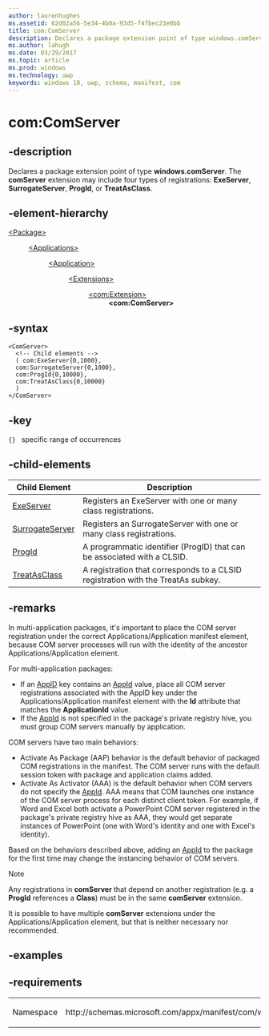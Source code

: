```yaml
---
author: laurenhughes
ms.assetid: 62d02a56-5e34-4b0a-93d5-f4fbec23e0bb
title: com:ComServer
description: Declares a package extension point of type windows.comServer.
ms.author: lahugh
ms.date: 03/29/2017
ms.topic: article
ms.prod: windows
ms.technology: uwp
keywords: windows 10, uwp, schema, manifest, com
---
```


# com:ComServer

## -description
Declares a package extension point of type **windows.comServer**. The **comServer** extension may include four types of registrations: **ExeServer**, **SurrogateServer**, **ProgId**, or **TreatAsClass**.

## -element-hierarchy
<dl>
<dt><a href="element-package.md">&lt;Package&gt;</a></dt>
<dd>
<dl>
<dt><a href="element-applications.md">&lt;Applications&gt;</a></dt>
<dd>
<dl>
<dt><a href="element-application.md">&lt;Application&gt;</a></dt>
<dd>
<dl>
<dt><a href="element-1-extensions.md">&lt;Extensions&gt;</a></dt>
<dd>
<dl>
<dt><a href="element-com-extension.md">&lt;com:Extension&gt;</a></dt>
<dd><b>&lt;com:ComServer&gt;</b></dd>
</dl>
</dd>
</dl>
</dd>
</dl>
</dd>
</dl>
</dd>
</dl>


## -syntax
```syntax
<ComServer>
  <!-- Child elements -->
  ( com:ExeServer{0,1000},
  com:SurrogateServer{0,1000},
  com:ProgId{0,10000},
  com:TreatAsClass{0,10000}
  )
</ComServer>
```

## -key
`{}`   specific range of occurrences

## -child-elements

| Child Element | Description |
|---------------|-------------|
| [ExeServer](element-com-exeserver.md) | Registers an ExeServer with one or many class registrations. |
| [SurrogateServer](element-com-surrogateserver.md) | Registers an SurrogateServer with one or many class registrations. |
| [ProgId](element-com-progid.md) | A programmatic identifier (ProgID) that can be associated with a CLSID. |
| [TreatAsClass](element-com-treatasclass.md) | A registration that corresponds to a CLSID registration with the TreatAs subkey. | 


## -remarks
In multi-application packages, it's important to place the COM server registration under the correct Applications/Application manifest element, because COM server processes will run with the identity of the ancestor Applications/Application element.

For multi-application packages:
- If an [AppID](https://msdn.microsoft.com/library/windows/desktop/ms682359.aspx) key contains an [AppId](https://msdn.microsoft.com/library/windows/desktop/ms688754.aspx) value, place all COM server registrations associated with the AppID key under the Applications/Application manifest element with the **Id** attribute that matches the **ApplicationId** value.
- If the [AppId](https://msdn.microsoft.com/library/windows/desktop/ms688754.aspx) is not specified in the package's private registry hive, you must group COM servers manually by application. 

COM servers have two main behaviors:
- Activate As Package (AAP) behavior is the default behavior of packaged COM registrations in the manifest. The COM server runs with the default session token with package and application claims added.
- Activate As Activator (AAA) is the default behavior when COM servers do not specify the [AppId](https://msdn.microsoft.com/library/windows/desktop/ms688754.aspx). AAA means that COM launches one instance of the COM server process for each distinct client token. For example, if Word and Excel both activate a PowerPoint COM server registered in the package's private registry hive as AAA, they would get separate instances of PowerPoint (one with Word's identity and one with Excel's identity).

Based on the behaviors described above, adding an [AppId](https://msdn.microsoft.com/library/windows/desktop/ms688754.aspx) to the package for the first time may change the instancing behavior of COM servers.

> [!NOTE]
> Any registrations in **comServer** that depend on another registration (e.g. a **ProgId** references a **Class**) must be in the same **comServer** extension. 

It is possible to have multiple **comServer** extensions under the Applications/Application element, but that is neither necessary nor recommended.

## -examples

## -requirements

<table>
<colgroup>
<col width="50%" />
<col width="50%" />
</colgroup>
<tbody>
<tr class="odd">
<td><p>Namespace</p></td>
<td><p>http://schemas.microsoft.com/appx/manifest/com/windows10</p></td>
</tr>
</tbody>
</table>

